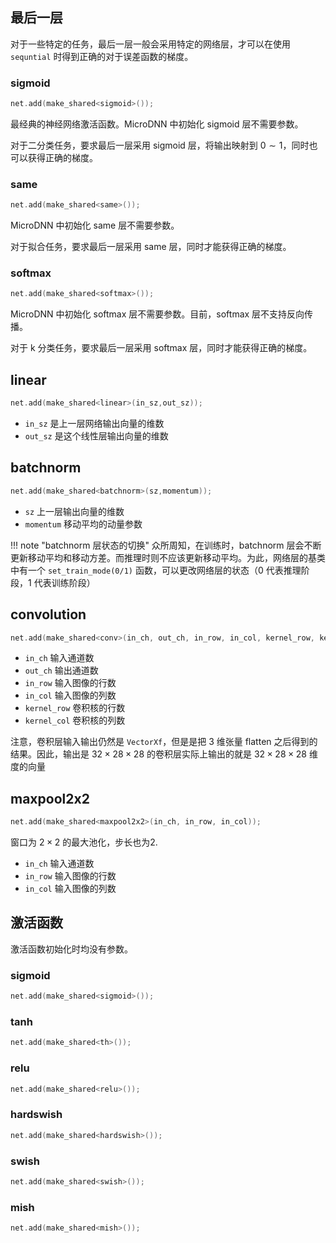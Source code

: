 
## 最后一层

对于一些特定的任务，最后一层一般会采用特定的网络层，才可以在使用 `sequntial` 时得到正确的对于误差函数的梯度。

### sigmoid

```cpp
net.add(make_shared<sigmoid>());
```

最经典的神经网络激活函数。MicroDNN 中初始化 sigmoid 层不需要参数。

对于二分类任务，要求最后一层采用 sigmoid 层，将输出映射到 $0\sim 1$，同时也可以获得正确的梯度。

### same

```cpp
net.add(make_shared<same>());
```

MicroDNN 中初始化 same 层不需要参数。

对于拟合任务，要求最后一层采用 same 层，同时才能获得正确的梯度。

### softmax

```cpp
net.add(make_shared<softmax>());
```

MicroDNN 中初始化 softmax 层不需要参数。目前，softmax 层不支持反向传播。

对于 k 分类任务，要求最后一层采用 softmax 层，同时才能获得正确的梯度。


## linear

```cpp
net.add(make_shared<linear>(in_sz,out_sz));
```

- `in_sz` 是上一层网络输出向量的维数
- `out_sz` 是这个线性层输出向量的维数

## batchnorm

```cpp
net.add(make_shared<batchnorm>(sz,momentum));
```

- `sz` 上一层输出向量的维数
- `momentum` 移动平均的动量参数

!!! note "batchnorm 层状态的切换"
    众所周知，在训练时，batchnorm 层会不断更新移动平均和移动方差。而推理时则不应该更新移动平均。为此，网络层的基类中有一个 `set_train_mode(0/1)` 函数，可以更改网络层的状态（0 代表推理阶段，1 代表训练阶段）


## convolution

```cpp
net.add(make_shared<conv>(in_ch, out_ch, in_row, in_col, kernel_row, kernel_col));
```

- `in_ch` 输入通道数
- `out_ch` 输出通道数
- `in_row` 输入图像的行数
- `in_col` 输入图像的列数
- `kernel_row` 卷积核的行数
- `kernel_col` 卷积核的列数

注意，卷积层输入输出仍然是 `VectorXf`，但是是把 3 维张量 flatten 之后得到的结果。因此，输出是 $32\times 28\times 28$ 的卷积层实际上输出的就是 $32\times 28\times 28$ 维度的向量


## maxpool2x2

```cpp
net.add(make_shared<maxpool2x2>(in_ch, in_row, in_col));
```
窗口为 $2\times 2$ 的最大池化，步长也为2.

- `in_ch` 输入通道数
- `in_row` 输入图像的行数
- `in_col` 输入图像的列数

## 激活函数

激活函数初始化时均没有参数。

### sigmoid

```cpp
net.add(make_shared<sigmoid>());
```


### tanh
```cpp
net.add(make_shared<th>());
```

### relu
```cpp
net.add(make_shared<relu>());
```

### hardswish
```cpp
net.add(make_shared<hardswish>());
```

### swish
```cpp
net.add(make_shared<swish>());
```

### mish
```cpp
net.add(make_shared<mish>());
```

